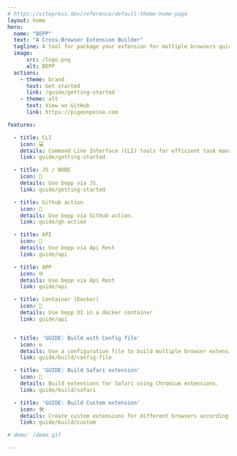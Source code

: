 ```yaml
---
# https://vitepress.dev/reference/default-theme-home-page
layout: home
hero:
  name: "BEPP"
  text: "A Cross-Browser Extension Builder"
  tagline: A tool for package your extension for multiple browsers quickly and easily (Including Safari)
  image:
      src: /logo.png
      alt: BEPP
  actions:
    - theme: brand
      text: Get started
      link: /guide/getting-started
    - theme: alt
      text: View on GitHub
      link: https://pigeonposse.com

features:

  - title: CLI
    icon: 💻
    details: Command Line Interface (CLI) tools for efficient task management in the terminal.
    link: guide/getting-started

  - title: JS / NODE
    icon: 🚀
    details: Use bepp via JS.
    link: guide/getting-started

  - title: Github action
    icon: 🤖
    details: Use bepp via Github action.
    link: guide/gh-action

  - title: API
    icon: 📡 
    details: Use bepp via Api Rest
    link: guide/api

  - title: APP
    icon: 🌐
    details: Use bepp via Api Rest
    link: guide/api

  - title: Container (Docker)
    icon: 🐳
    details: Use bepp UI in a docker container
    link: guide/api


  - title: 'GUIDE: Build with Config file'
    icon: ⚙️
    details: Use a configuration file to build multiple browser extensions.
    link: guide/build/config-file

  - title: 'GUIDE: Build Safari extension'
    icon: 🧭
    details: Build extensions for Safari using Chromium extensions.
    link: guide/build/safari

  - title: 'GUIDE: Build Custom extension'
    icon: 🛠️
    details: Create custom extensions for different browsers according to the specific project needs.
    link: guide/build/custom

# demo: /demo.gif

---
```

